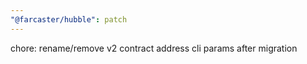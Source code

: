 ```yaml
---
"@farcaster/hubble": patch
---
```


chore: rename/remove v2 contract address cli params after migration
